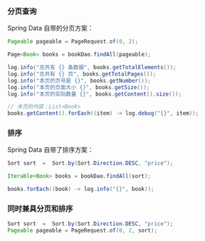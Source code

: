 ### 分页查询

Spring Data 自带的分页方案：

```java
Pageable pageable = PageRequest.of(0, 2);

Page<Book> books = bookDao.findAll(pageable);

log.info("总共有 {} 条数据", books.getTotalElements());
log.info("总共有 {} 页", books.getTotalPages());
log.info("本页的页号是 {}", books.getNumber());
log.info("本页的页面大小 {}", books.getSize());
log.info("本页的实际数量 {}", books.getContent().size());

// 本页的内容：List<Book>
books.getContent().forEach((item) -> log.debug("{}", item));
```

### 排序

Spring Data 自带了排序方案：

```java
Sort sort  =  Sort.by(Sort.Direction.DESC, "price");

Iterable<Book> books = bookDao.findAll(sort);

books.forEach((book) -> log.info("{}", book));
```

### 同时兼具分页和排序

```java
Sort sort  =  Sort.by(Sort.Direction.DESC, "price");
Pageable pageable = PageRequest.of(0, 2, sort);
```
